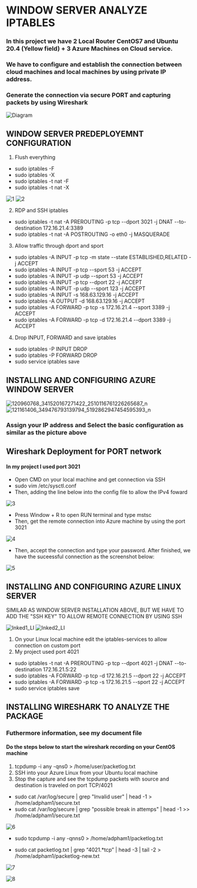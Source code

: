 # WINDOW SERVER ANALYZE IPTABLES 
### In this project we have 2 Local Router CentOS7 and Ubuntu 20.4 (Yellow field) + 3 Azure Machines on Cloud service.
### We have to configure and establish the connection between cloud machines and local machines by using private IP address.
### Generate the connection via secure PORT and capturing packets by using Wireshark

![Diagram](https://user-images.githubusercontent.com/71564211/139769791-36802c81-ba3b-4379-807d-85e3e44b3c70.JPG)

## WINDOW SERVER PREDEPLOYEMNT CONFIGURATION

1. Flush everything
* sudo iptables -F
* sudo iptables -X
* sudo iptables -t nat -F
* sudo iptables -t nat -X

![1](https://user-images.githubusercontent.com/71564211/139760068-0cc4d597-de2b-452f-abab-9e7d77f36ed3.PNG)
![2](https://user-images.githubusercontent.com/71564211/139760136-92f31c9a-5a7e-4867-bc39-c3e7876a4d68.PNG)

2. RDP and SSH iptables
* sudo iptables -t nat -A PREROUTING -p tcp --dport 3021 -j DNAT --to-destination 172.16.21.4:3389
* sudo iptables -t nat -A POSTROUTING -o eth0 -j MASQUERADE

3. Allow traffic through dport and sport
* sudo iptables -A INPUT -p tcp -m state --state ESTABLISHED,RELATED -j ACCEPT
* sudo iptables -A INPUT -p tcp --sport 53 -j ACCEPT
* sudo iptables -A INPUT -p udp --sport 53 -j ACCEPT
* sudo iptables -A INPUT -p tcp --dport 22 -j ACCEPT
* sudo iptables -A INPUT -p udp --sport 123 -j ACCEPT
* sudo iptables -A INPUT -s 168.63.129.16 -j ACCEPT
* sudo iptables -A OUTPUT -d 168.63.129.16 -j ACCEPT
* sudo iptables -A FORWARD -p tcp -s 172.16.21.4 --sport 3389 -j ACCEPT
* sudo iptables -A FORWARD -p tcp -d 172.16.21.4 --dport 3389 -j ACCEPT

4. Drop INPUT, FORWARD and save iptables 
* sudo iptables -P INPUT DROP
* sudo iptables -P FORWARD DROP
* sudo service iptables save

## INSTALLING AND CONFIGURING AZURE WINDOW SERVER
![120960768_341520167271422_2510116761226265687_n](https://user-images.githubusercontent.com/71564211/139760427-b0f03f45-d637-40b9-aff2-63fb9938bdd4.png)
![121161406_349476793139794_5192862947454595393_n](https://user-images.githubusercontent.com/71564211/139760467-36f10aab-e247-4135-845f-5cbffff964af.png)

### Assign your IP address and Select the basic configuration as similar as the picture above

## Wireshark Deployment for PORT network

#### In my project I used port 3021 
* Open CMD on your local machine and get connection via SSH 
* sudo vim /etc/sysctl.conf 
* Then, adding the line below into the config file to allow the IPv4 foward

![3](https://user-images.githubusercontent.com/71564211/139763531-3afc5afc-319f-41b1-a205-9d4558fba6b8.PNG)

*  Press Window + R to open RUN terminal and type mstsc
*  Then, get the remote connection into Azure machine by using the port 3021

![4](https://user-images.githubusercontent.com/71564211/139765533-be03bf7a-f3f0-4ef9-939c-a98104d25e40.PNG)

* Then, accept the connection and type your password. After finished, we have the suceessful connection as the screenshot below:

![5](https://user-images.githubusercontent.com/71564211/139768263-013964ae-7f27-4521-b7ae-d5805c2033ac.PNG)

## INSTALLING AND CONFIGURING AZURE LINUX SERVER
SIMILAR AS WINDOW SERVER INSTALLATION ABOVE, BUT WE HAVE TO ADD THE "SSH KEY" TO ALLOW REMOTE CONNECTION BY USING SSH

![Inked1_LI](https://user-images.githubusercontent.com/71564211/139768960-3d6c3090-dc99-48f6-ad99-2a77abf5aca1.jpg)
![Inked2_LI](https://user-images.githubusercontent.com/71564211/139768992-4263ae56-56f5-4f24-8634-d0c2a2729f66.jpg)

1. On your Linux local machine edit the iptables-services to allow connection on custom port
2. My project used port 4021 
* sudo iptables -t nat -A PREROUTING -p tcp --dport 4021 -j DNAT --to-destination 172.16.21.5:22
* sudo iptables -A FORWARD -p tcp -d 172.16.21.5 --dport 22 -j ACCEPT
* sudo iptables -A FORWARD -p tcp -s 172.16.21.5 --sport 22 -j ACCEPT
* sudo service iptables save

## INSTALLING WIRESHARK TO ANALYZE THE PACKAGE
### Futhermore information, see my document file
#### Do the steps below to start the wireshark recording on your CentOS machine
1. tcpdump -i any -qns0 > /home/user/packetlog.txt
2. SSH into your Azure Linux from your Ubuntu local machine
3. Stop the capture and see the tcpdump packets with source and destination is traveled on port TCP/4021 

* sudo cat /var/log/secure | grep "Invalid user" | head -1 > /home/adpham1/secure.txt
* sudo cat /var/log/secure | grep "possible break in attemps" | head -1 >> /home/adpham1/secure.txt  

![6](https://user-images.githubusercontent.com/71564211/139769618-11f978d3-862a-4b54-8d54-0bd1e5070f30.PNG)

* sudo tcpdump -i any -qnns0 > /home/adpham1/packetlog.txt

* sudo cat packetlog.txt | grep “4021.*tcp” | head -3 | tail -2 > /home/adpham1/packetlog-new.txt

![7](https://user-images.githubusercontent.com/71564211/139769703-9758d5a7-092d-443b-b055-5d79f985086b.PNG)

![8](https://user-images.githubusercontent.com/71564211/139769713-d0a04240-f59e-407b-85cc-401fbc256f77.PNG)


